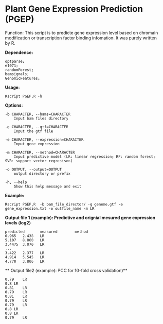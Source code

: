 # Plant Gene Expression Prediction (PGEP)


Function: This script is to predicte gene expression level based on chromain modification or transcription factor binding infomation. It was purely written by R.

**Dependence:**  
	
	optparse;  
	e1071;  
	randomForest;  
	bamsignals;  
	GenomicFeatures;  

**Usage:**  

	Rscript PGEP.R -h

**Options:**

	-b CHARACTER, --bams=CHARACTER
		Input bam files directory

	-g CHARACTER, --gtf=CHARACTER
		Input the gtf file

	-e CHARACTER, --expression=CHARACTER
		Input gene expression

	-m CHARACTER, --method=CHARACTER
		Input predictive model (LR: linear regression; RF: random forest; SVR: support vector regresison)

	-o OUTPUT, --output=OUTPUT
		output directory or prefix

	-h, --help
		Show this help message and exit
		
**Example:**
    
    Rscript PGEP.R  -b bam_file_director/ -g genome.gtf -e gene_expression.txt -o outfile_name -m LR
    
**Output file 1 (example): Predictive and orignial mesured gene expression levels (log2)**

    predicted	    measured	    method
    0.965	2.438	LR
    5.107	8.860	LR
    3.4475	3.070	LR
    ...
    3.422	2.377	LR
    4.914	5.545	LR
    4.770	3.806	LR

** Output file2 (example): PCC for 10-fold cross validation)**

    0.79	LR
    0.8	LR
    0.81	LR
    0.79	LR
    0.81	LR
    0.79	LR
    0.79	LR
    0.8	LR
    0.8	LR
    0.79	LR
